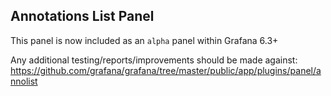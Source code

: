 ## Annotations List Panel

This panel is now included as an `alpha` panel within Grafana 6.3+

Any additional testing/reports/improvements should be made against:
https://github.com/grafana/grafana/tree/master/public/app/plugins/panel/annolist


